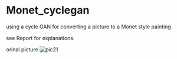 # Monet_cyclegan
using a cycle GAN for converting a picture  to a Monet style painting

see Report for explanations.

orinal picture
![pic21](https://drive.google.com/file/d/1266oXOFLnfFDfAGJAoGD8NpzdJTt1x9r/view?usp=sharing)
